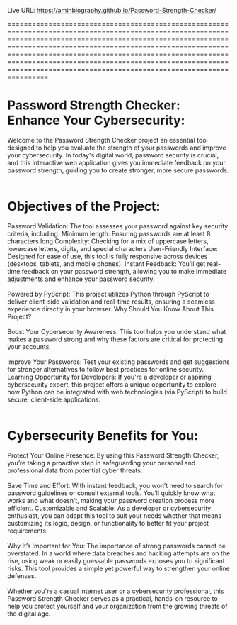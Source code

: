 Live URL:  https://aminbiography.github.io/Password-Strength-Checker/


====================================================================================================================================================================================================================================================================================================================================================================================================

<h1>Password Strength Checker: Enhance Your Cybersecurity:</h1>
Welcome to the Password Strength Checker project an essential tool designed to help you evaluate the strength of your passwords and improve your cybersecurity. In today's digital world, password security is crucial, and this interactive web application gives you immediate feedback on your password strength, guiding you to create stronger, more secure passwords.
<br><br>
<h1>Objectives of the Project:</h1>
Password Validation: The tool assesses your password against key security criteria, including:
Minimum length: Ensuring passwords are at least 8 characters long
Complexity: Checking for a mix of uppercase letters, lowercase letters, digits, and special characters
User-Friendly Interface: Designed for ease of use, this tool is fully responsive across devices (desktops, tablets, and mobile phones).
Instant Feedback: You’ll get real-time feedback on your password strength, allowing you to make immediate adjustments and enhance your password security.
<br><br>
Powered by PyScript: This project utilizes Python through PyScript to deliver client-side validation and real-time results, ensuring a seamless experience directly in your browser.
Why Should You Know About This Project?
<br><br>
Boost Your Cybersecurity Awareness: This tool helps you understand what makes a password strong and why these factors are critical for protecting your accounts.
<br><br>
Improve Your Passwords: Test your existing passwords and get suggestions for stronger alternatives to follow best practices for online security.
Learning Opportunity for Developers: If you're a developer or aspiring cybersecurity expert, this project offers a unique opportunity to explore how Python can be integrated with web technologies (via PyScript) to build secure, client-side applications.
<br><br>
<h1>Cybersecurity Benefits for You:</h1>
Protect Your Online Presence: By using this Password Strength Checker, you’re taking a proactive step in safeguarding your personal and professional data from potential cyber threats.
<br><br>
Save Time and Effort: With instant feedback, you won’t need to search for password guidelines or consult external tools. You’ll quickly know what works and what doesn’t, making your password creation process more efficient.
Customizable and Scalable: As a developer or cybersecurity enthusiast, you can adapt this tool to suit your needs whether that means customizing its logic, design, or functionality to better fit your project requirements.
<br><br>
Why It’s Important for You:
The importance of strong passwords cannot be overstated. In a world where data breaches and hacking attempts are on the rise, using weak or easily guessable passwords exposes you to significant risks. This tool provides a simple yet powerful way to strengthen your online defenses.
<br><br>
Whether you're a casual internet user or a cybersecurity professional, this Password Strength Checker serves as a practical, hands-on resource to help you protect yourself and your organization from the growing threats of the digital age.

